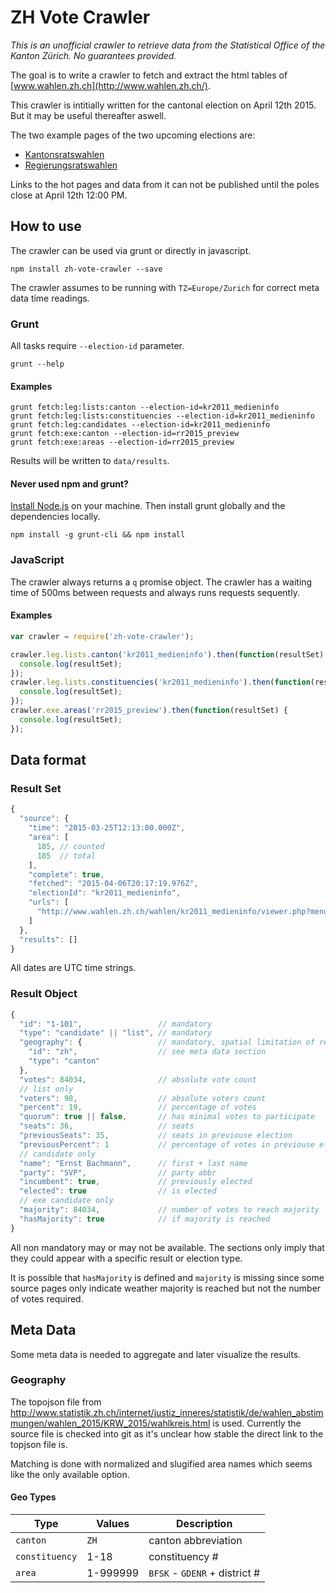 # ZH Vote Crawler

*This is an unofficial crawler to retrieve data from the Statistical Office of the Kanton Zürich. No guarantees provided.*

The goal is to write a crawler to fetch and extract the html tables of [www.wahlen.zh.ch](http://www.wahlen.zh.ch/).

This crawler is intitially written for the cantonal election on April 12th 2015. But it may be useful thereafter aswell.

The two example pages of the two upcoming elections are:
- [Kantonsratswahlen](http://www.wahlen.zh.ch/wahlen/kr2011_medieninfo/viewer.php?menu=listen_kanton)
- [Regierungsratswahlen](http://www.wahlen.zh.ch/wahlen/rr2015_preview/viewer.php?table=kandkanton)

Links to the hot pages and data from it can not be published until the poles close at April 12th 12:00 PM.

## How to use

The crawler can be used via grunt or directly in javascript.

```
npm install zh-vote-crawler --save
```

The crawler assumes to be running with `TZ=Europe/Zurich` for correct meta data time readings.

### Grunt

All tasks require `--election-id` parameter.

```
grunt --help
```

#### Examples

```
grunt fetch:leg:lists:canton --election-id=kr2011_medieninfo
grunt fetch:leg:lists:constituencies --election-id=kr2011_medieninfo
grunt fetch:leg:candidates --election-id=kr2011_medieninfo
grunt fetch:exe:canton --election-id=rr2015_preview
grunt fetch:exe:areas --election-id=rr2015_preview
```

Results will be written to `data/results`.

#### Never used npm and grunt?

[Install Node.js](https://github.com/joyent/node/wiki/Installing-Node.js-via-package-manager#osx) on your machine. Then install grunt globally and the dependencies locally.

```
npm install -g grunt-cli && npm install
```

### JavaScript

The crawler always returns a `q` promise object. The crawler has a waiting time of 500ms between requests and always runs requests sequently.

#### Examples

```js
var crawler = require('zh-vote-crawler');

crawler.leg.lists.canton('kr2011_medieninfo').then(function(resultSet) {
  console.log(resultSet);
});
crawler.leg.lists.constituencies('kr2011_medieninfo').then(function(resultSet) {
  console.log(resultSet);
});
crawler.exe.areas('rr2015_preview').then(function(resultSet) {
  console.log(resultSet);
});
```

## Data format

### Result Set

```js
{
  "source": {
    "time": "2015-03-25T12:13:00.000Z",
    "area": [
      185, // counted
      185  // total
    ],
    "complete": true,
    "fetched": "2015-04-06T20:17:19.976Z",
    "electionId": "kr2011_medieninfo",
    "urls": [
      "http://www.wahlen.zh.ch/wahlen/kr2011_medieninfo/viewer.php?menu=kand_kanton"
    ]
  },
  "results": []
}
```

All dates are UTC time strings.

### Result Object

```js
{
  "id": "1-101",                 // mandatory
  "type": "candidate" || "list", // mandatory
  "geography": {                 // mandatory, spatial limitation of result
    "id": "zh",                  // see meta data section
    "type": "canton"
  },
  "votes": 84034,                // absolute vote count
  // list only
  "voters": 98,                  // absolute voters count
  "percent": 19,                 // percentage of votes
  "quorum": true || false,       // has minimal votes to participate
  "seats": 36,                   // seats
  "previousSeats": 35,           // seats in previouse election
  "previousPercent": 1           // percentage of votes in previouse election
  // candidate only
  "name": "Ernst Bachmann",      // first + last name
  "party": "SVP",                // party abbr
  "incumbent": true,             // previously elected
  "elected": true                // is elected
  // exe candidate only
  "majority": 84034,             // number of votes to reach majority
  "hasMajority": true            // if majority is reached
}
```

All non mandatory may or may not be available. The sections only imply that they could appear with a specific result or election type.

It is possible that `hasMajority` is defined and `majority` is missing since some source pages only indicate weather majority is reached but not the number of votes required.

## Meta Data

Some meta data is needed to aggregate and later visualize the results.

### Geography

The topojson file from http://www.statistik.zh.ch/internet/justiz_inneres/statistik/de/wahlen_abstimmungen/wahlen_2015/KRW_2015/wahlkreis.html is used. Currently the source file is checked into git as it's unclear how stable the direct link to the topjson file is.

Matching is done with normalized and slugified area names which seems like the only available option.

#### Geo Types

| Type           | Values   | Description                   |
|----------------|----------|-------------------------------|
| `canton`       | `ZH`     | canton abbreviation           |
| `constituency` | 1-18     | constituency #                |
| `area`         | 1-999999 | `BFSK` - `GDENR` + district # |
